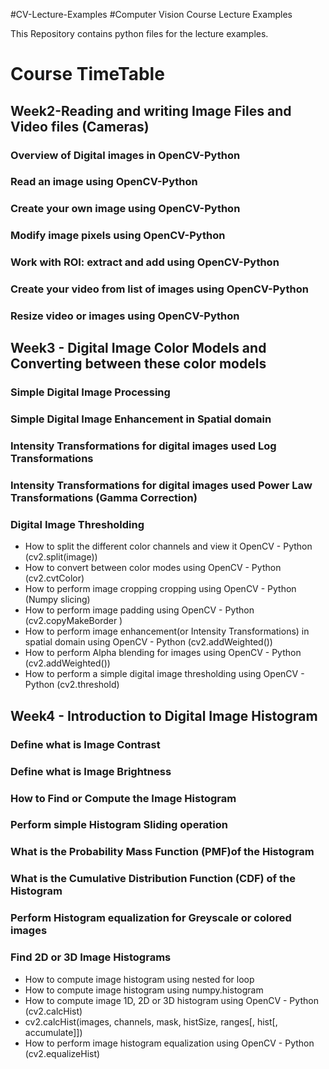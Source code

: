 #CV-Lecture-Examples
#Computer Vision Course Lecture Examples

This Repository contains python files for the lecture examples. 
# Course TimeTable
## Week2-Reading and writing Image Files and Video files (Cameras)
### Overview of Digital images in OpenCV-Python
### Read an image using OpenCV-Python
### Create your own image using OpenCV-Python
### Modify image pixels using OpenCV-Python
### Work with ROI: extract and add using OpenCV-Python
### Create your video from list of images using OpenCV-Python
### Resize video or images using OpenCV-Python

## Week3 - Digital Image Color Models and Converting between these color models
### Simple Digital Image Processing
### Simple Digital Image Enhancement in Spatial domain
### Intensity Transformations for digital images used Log Transformations 
### Intensity Transformations for digital images used Power Law Transformations (Gamma Correction)
### Digital Image Thresholding
- How to split the different color channels and view it OpenCV - Python (cv2.split(image))
- How to convert between color modes using OpenCV - Python (cv2.cvtColor)
- How to perform image cropping cropping using OpenCV - Python (Numpy slicing)
- How to perform image padding using OpenCV - Python (cv2.copyMakeBorder )
- How to perform image enhancement(or Intensity Transformations) in spatial domain using OpenCV - Python (cv2.addWeighted())
- How to perform Alpha blending for images using OpenCV - Python (cv2.addWeighted())
- How to perform a simple digital image thresholding using OpenCV - Python (cv2.threshold)

## Week4 - Introduction to Digital Image Histogram
### Define what is Image Contrast
### Define what is Image Brightness
### How to Find or Compute the Image Histogram
### Perform simple Histogram Sliding operation 
### What is the Probability Mass Function (PMF)of the Histogram 
### What is the Cumulative Distribution Function (CDF) of the Histogram
### Perform Histogram equalization for Greyscale or colored images
### Find 2D or  3D Image Histograms
- How to compute image histogram using nested for loop 
- How to compute image histogram using numpy.histogram 
- How to compute image 1D, 2D or 3D histogram using OpenCV - Python (cv2.calcHist)
- cv2.calcHist(images, channels, mask, histSize, ranges[, hist[, accumulate]])
- How to perform image histogram equalization using OpenCV - Python (cv2.equalizeHist)